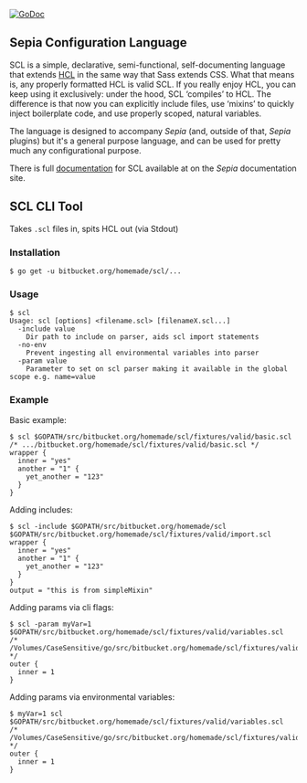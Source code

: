 [![GoDoc](https://godoc.org/bitbucket.org/homemade/scl?status.svg)](https://godoc.org/bitbucket.org/homemade/scl)

## Sepia Configuration Language

SCL is a simple, declarative, semi-functional, self-documenting language that extends
[HCL](https://github.com/hashicorp/hcl) in the same way that Sass extends CSS.
What that means is, any properly formatted HCL is valid SCL. If you really
enjoy HCL, you can keep using it exclusively: under the hood, SCL ‘compiles’ to
HCL. The difference is that now you can explicitly include files, use ‘mixins’
to quickly inject boilerplate code, and use properly scoped, natural variables.

The language is designed to accompany _Sepia_ (and, outside of that, _Sepia_
plugins) but it's a general purpose language, and can be used for pretty
much any configurational purpose.

There is full [documentation](http://sepia-docs.us-east-1.elasticbeanstalk.com/scl)
for SCL available at on the _Sepia_ documentation site.

## SCL CLI Tool

Takes `.scl` files in, spits HCL out (via Stdout)

### Installation

```
$ go get -u bitbucket.org/homemade/scl/...
```

### Usage

```
$ scl
Usage: scl [options] <filename.scl> [filenameX.scl...]
  -include value
    Dir path to include on parser, aids scl import statements
  -no-env
    Prevent ingesting all environmental variables into parser
  -param value
    Parameter to set on scl parser making it available in the global scope e.g. name=value
```

### Example

Basic example:
```
$ scl $GOPATH/src/bitbucket.org/homemade/scl/fixtures/valid/basic.scl
/* .../bitbucket.org/homemade/scl/fixtures/valid/basic.scl */
wrapper {
  inner = "yes"
  another = "1" {
    yet_another = "123"
  }
}
```

Adding includes:
```
$ scl -include $GOPATH/src/bitbucket.org/homemade/scl $GOPATH/src/bitbucket.org/homemade/scl/fixtures/valid/import.scl
wrapper {
  inner = "yes"
  another = "1" {
    yet_another = "123"
  }
}
output = "this is from simpleMixin"
```

Adding params via cli flags:
```
$ scl -param myVar=1 $GOPATH/src/bitbucket.org/homemade/scl/fixtures/valid/variables.scl
/* /Volumes/CaseSensitive/go/src/bitbucket.org/homemade/scl/fixtures/valid/variables.scl */
outer {
  inner = 1
}
```

Adding params via environmental variables:
```
$ myVar=1 scl $GOPATH/src/bitbucket.org/homemade/scl/fixtures/valid/variables.scl
/* /Volumes/CaseSensitive/go/src/bitbucket.org/homemade/scl/fixtures/valid/variables.scl */
outer {
  inner = 1
}
```
